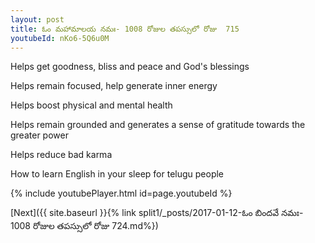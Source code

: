 ```yaml
---
layout: post
title: ఓం మహామాలయ నమః- 1008 రోజుల తపస్సులో రోజు  715
youtubeId: nKo6-5Q6u0M
---
```

 
 
Helps get goodness, bliss and peace and God's blessings
 
Helps remain focused, help generate inner energy 
 
Helps boost physical and mental health 
 
Helps remain grounded and generates a sense of gratitude towards the greater power 
 
Helps reduce bad karma
 
How to learn English in your sleep for telugu people
 
 
 
 


{% include youtubePlayer.html id=page.youtubeId %}
 
[Next]({{ site.baseurl }}{% link split1/_posts/2017-01-12-ఓం బిందవే నమః- 1008 రోజుల తపస్సులో రోజు  724.md%})
 
